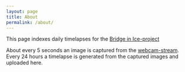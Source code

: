 ```yaml
---
layout: page
title: About
permalink: /about/
---
```


This page indexes daily timelapses for the [Bridge in Ice-project](http://structuralice.com)

About every 5 seconds an image is captured from the [webcam-stream](http://juuka.fi/web-kamera2/pic.cfm). 
Every 24 hours a timelapse is generated from the captured images and uploaded here.


